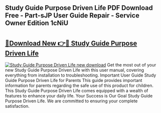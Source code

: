 ## Study Guide Purpose Driven Life PDF Download Free - Part-sJP User Guide Repair - Service Owner Edition 1cNiU

# <h2><a href="http://bc5267.oget.top/?id=Study+Guide+Purpose+Driven+Life">🔗Download New 👉🔴 Study Guide Purpose Driven Life</a></h2>

[![Study Guide Purpose Driven Life new download](https://i.imgur.com/5g1atiW.png)](http://bc5267.oget.top/?id=Study+Guide+Purpose+Driven+Life)
Get the most out of your new Study Guide Purpose Driven Life with this user manual, covering everything from installation to troubleshooting. Important User Guide Study Guide Purpose Driven Life for Parents This guide provides important information for parents regarding the safe use of this product for children. This Study Guide Purpose Driven Life comes equipped with a wealth of features to enhance your daily life. Your Success is Our Goal Study Guide Purpose Driven Life. We are committed to ensuring your complete satisfaction.
